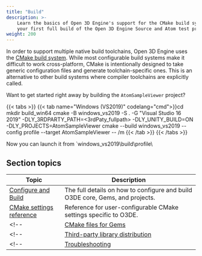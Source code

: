 ```yaml
---
title: "Build"
description: >-
    Learn the basics of Open 3D Engine's support for the CMake build system, and get started with
    your first full build of the Open 3D Engine Source and Atom test project.
weight: 200
---
```


In order to support multiple native build toolchains, Open 3D Engine uses the [CMake build system](https://cmake.org/). While most configurable build systems make
it difficult to work cross-platform, CMake is intentionally designed to take generic configuration files and generate toolchain-specific ones. This is an alternative to other
build systems where compiler toolchains are explicitly called.

Want to get started right away by building the `AtomSampleViewer` project?

{{< tabs >}}
{{< tab name="Windows (VS2019)" codelang="cmd">}}cd <O3DE dir>
mkdir build_win64
cmake -B windows_vs2019 -S . -G "Visual Studio 16 2019" -DLY_3RDPARTY_PATH=<3rdPaty_fullpath> -DLY_UNITY_BUILD=ON -DLY_PROJECTS=AtomSampleViewer
cmake --build windows_vs2019 --config profile --target AtomSampleViewer -- /m
{{< /tab >}}
{{< /tabs >}}

Now you can launch it from `windows_vs2019\build\profile\

## Section topics

| Topic | Description |
| --- | --- |
| [Configure and Build](./configure-and-build.md) | The full details on how to configure and build O3DE core, Gems, and projects. |
| [CMake settings reference](./reference.md) | Reference for user-configurable CMake settings specific to O3DE. |
<!-- | [CMake files for Gems](./gems.md) | How to write a CMake build file to use with a custom gem. | -->
<!-- | [Third-party library distribution](./thirdparty.md) | How to integrate with the third party packaging download system for Gems which depend on other products. | -->
<!-- | [Troubleshooting](./troubleshooting.md) | How to debug and troubleshoot CMake and build problems. | -->